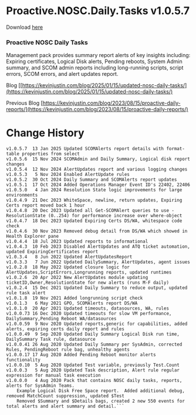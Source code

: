 # Proactive.NOSC.Daily.Tasks v1.0.5.7

Download [here](https://github.com/theKevinJustin/ProactiveNOSCDailyTasks/blob/main/Proactive.NOSC.Daily.Tasks.xml)

### Proactive NOSC Daily Tasks
Management pack provides summary report alerts of key insights including:
Expiring certificates, Logical Disk alerts, Pending reboots, System Admin summary, and SCOM admin reports including long-running scripts, script errors, SCOM errors, and alert updates report.

Blog [[https://kevinjustin.com/blog/2025/01/15/updated-nosc-daily-tasks/](https://kevinjustin.com/blog/2025/01/15/updated-nosc-daily-tasks/)

Previous Blog [https://kevinjustin.com/blog/2023/08/15/proactive-daily-reports/](https://kevinjustin.com/blog/2023/08/15/proactive-daily-reports/)

# Change History
```
v1.0.5.7  13 Jan 2025 Updated SCOMAlerts report details with format-table properties from select
v1.0.5.6  15 Nov 2024 SCOMAdmin and Daily Summary, Logical disk report changes
v1.0.5.4  12 Nov 2024 AlertUpdates report and various logging changes
v1.0.5.3   5 Nov 2024 Enabled AlertUpdate rules
v1.0.5.2  30 Oct 2024 Daily Summary and SCOMAlerts report updates
v1.0.5.1  17 Oct 2024 Added Operations Manager Event ID's 22402, 22406
v1.0.5.0   4 Jan 2024 Resolution State logic improvements for large environments
v1.0.4.9  21 Dec 2023 WhiteSpace, newline, return updates, Expiring Certs report moved back 1 hour
v1.0.4.8  20 Dec 2023 Updated all Get-SCOMAlert queries to use -ResolutionState (0..254) for performance increase over where-object
v1.0.4.7  18 Dec 2023 Updated Expiring Certs DS/WA, whitespace code check
v1.0.4.6  30 Nov 2023 Removed debug detail from DS/WA which showed in Health Explorer pane
v1.0.4.4  18 Jul 2023 Updated reports to informational
v1.0.4.3  10 Feb 2023 Disabled AlertUpdates and ATQ ticket automation, updated ExpiringCertificates report
v1.0.3.4   8 Jun 2022 Updated AlertUpdatesReport
v1.0.3.3   7 Jun 2022 Updated DailySummary, AlertUpdates, agent issues
v1.0.2.8  18 May 2022 Updated closure logic for AlertUpdates,ScriptErrors,Longrunning reports, updated runtimes
v1.0.2.6  20 Apr 2022 New AlertUpdates module updating ticketID,Owner,ResolutionState for new alerts (runs M-F daily)
v1.0.2.4  15 Dec 2021 Updated Daily Summary to reduce output, updated rule task alert
v1.0.1.8  19 Nov 2021 Added longrunning script check
v1.0.1.3   6 May 2021 GPO, SCOMAlerts report DS/WA
v1.0.1.0  20 Apr 2021 Updated timeouts, datasources, WA, rules
v1.0.0.73 16 Dec 2020 Updated timeouts for slow VM performance, DailySummary,Pending Reboot WA/datasources
v1.0.0.59  9 Nov 2020 Updated reports,generic for capabilities, added alerts, expiring certs daily report and rules
v1.0.0.49  9 Sep 2020 Updated Daily Summary Logical Disk run time, DailySummary Task rule, datasource
v1.0.0.41 26 Aug 2020 Updated Daily Summary per SysAdmin, corrected Rules, PendingReboot rule bag, unhealthy agents
v1.0.0.17 17 Aug 2020 Added Pending Reboot monitor alerts functionality
v1.0.0.10  5 Aug 2020 Updated Test variable, previously Test.Count
v1.0.0.3   5 Aug 2020 Updated Task description, Alert rule regular expression for manual task execution
v1.0.0.0   4 Aug 2020 Pack that contains NOSC daily tasks, reports, alerts for SysAdmin Teams.  
	Example Logical Disk Free Space report.  Added additional debug, removed MatchCount suppression, updated $Test
	Removed $Summary and $Details bags, created 2 new 550 events for total alerts and alert summary and detail.```
